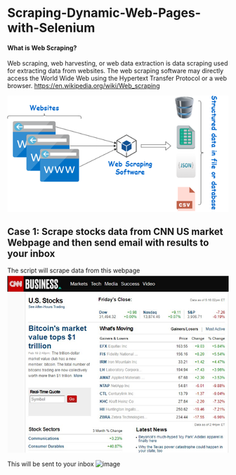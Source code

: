 # Scraping-Dynamic-Web-Pages-with-Selenium

#### What is Web Scraping?

Web scraping, web harvesting, or web data extraction is data scraping used for extracting data from websites. The web scraping software may directly access the World Wide Web using the Hypertext Transfer Protocol or a web browser. https://en.wikipedia.org/wiki/Web_scraping 


![image](images/web_scraping.png)




## Case 1: Scrape stocks data from CNN US market Webpage and then send email with results to your inbox

The script will scrape data from this webpage
![image](images/cnn_us_markets.jpg)

This will be sent to your inbox
![image](images/c_r1.jpg)

